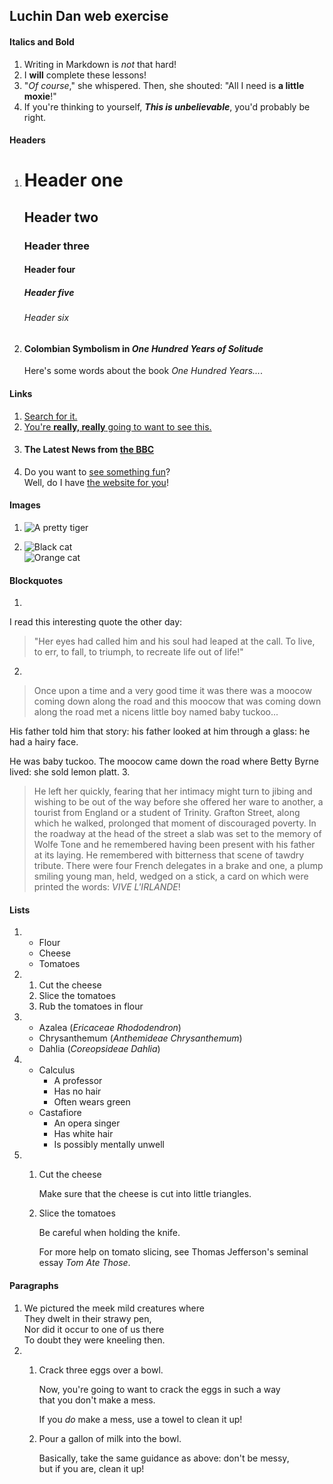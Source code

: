 ## Luchin Dan web exercise

#### Italics and Bold
1. Writing in Markdown is _not_ that hard!
2. I **will** complete these lessons!
3. "_Of course_," she whispered. Then, she shouted: "All I need is **a little moxie**!"
4. If you're thinking to yourself, **_This is unbelievable_**, you'd probably be right.

#### Headers
1. # Header one
   ## Header two
   ### Header three
   #### Header four
   ##### Header five
   ###### Header six
2. #### Colombian Symbolism in _One Hundred Years of Solitude_

   Here's some words about the book _One Hundred Years..._.
#### Links
1. [Search for it.](www.google.com)
2. [You're **really, really** going to want to see this.](www.dailykitten.com)
3. #### The Latest News from [the BBC](www.bbc.com/news)
4. Do you want to [see something fun][a fun place]?  
   Well, do I have [the website for you][another fun place]!

[a fun place]: www.zombo.com
[another fun place]: www.stumbleupon.com

#### Images
1. ![A pretty tiger](https://upload.wikimedia.org/wikipedia/commons/5/56/Tiger.50.jpg)
2. ![Black cat][Black]  
   ![Orange cat][Orange]

   [Black]: https://upload.wikimedia.org/wikipedia/commons/a/a3/81_INF_DIV_SSI.jpg
   [Orange]: http://icons.iconarchive.com/icons/google/noto-emoji-animals-nature/256/22221-cat-icon.png

#### Blockquotes
1.  
I read this interesting quote the other day:

>"Her eyes had called him and his soul had leaped at the call. To live, to err, to fall, to triumph, to recreate life out of life!"
2. 
>Once upon a time and a very good time it was there was a moocow coming down along the road and this moocow that was coming down along the road met a nicens little boy named baby tuckoo...
>
His father told him that story: his father looked at him through a glass: he had a hairy face.
>
He was baby tuckoo. The moocow came down the road where Betty Byrne lived: she sold lemon platt.
3.  
>He left her quickly, fearing that her intimacy might turn to jibing and wishing to be out of the way before she offered her ware to another, a tourist from England or a student of Trinity. Grafton Street, along which he walked, prolonged that moment of discouraged poverty. In the roadway at the head of the street a slab was set to the memory of Wolfe Tone and he remembered having been present with his father at its laying. He remembered with bitterness that scene of tawdry tribute. There were four French delegates in a brake and one, a plump smiling young man, held, wedged on a stick, a card on which were printed the words: _VIVE L'IRLANDE_!

#### Lists
1. * Flour
   * Cheese
   * Tomatoes
2. 1. Cut the cheese
   2. Slice the tomatoes
   3. Rub the tomatoes in flour
3. * Azalea (_Ericaceae Rhododendron_)
   * Chrysanthemum (_Anthemideae Chrysanthemum_)
   * Dahlia (_Coreopsideae Dahlia_)
4. * Calculus
     * A professor
     * Has no hair
     * Often wears green
   * Castafiore
     * An opera singer
     * Has white hair
     * Is possibly mentally unwell
5. 1. Cut the cheese

      Make sure that the cheese is cut into little triangles.

   2. Slice the tomatoes
     
      Be careful when holding the knife.

      For more help on tomato slicing, see Thomas Jefferson's seminal essay _Tom Ate Those_.

#### Paragraphs
1. We pictured the meek mild creatures where  
   They dwelt in their strawy pen,  
   Nor did it occur to one of us there  
   To doubt they were kneeling then.
2. 1. Crack three eggs over a bowl.

      Now, you're going to want to crack the eggs in such a way  
   that you don't make a mess.

       If you _do_ make a mess, use a towel to clean it up!

   3. Pour a gallon of milk into the bowl.

       Basically, take the same guidance as above: don't be messy,  
   but if you are, clean it up!
